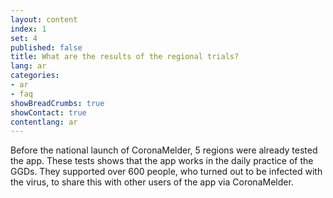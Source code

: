 ```yaml
---
layout: content
index: 1
set: 4
published: false
title: What are the results of the regional trials?
lang: ar
categories:
- ar
- faq
showBreadCrumbs: true
showContact: true
contentlang: ar
---
```

Before the national launch of CoronaMelder, 5 regions were already tested the app. These tests shows that the app works in the daily practice of the GGDs. They supported over 600 people, who turned out to be infected with the virus, to share this with other users of the app via CoronaMelder. 
